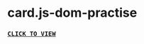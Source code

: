 # card.js-dom-practise
<a href="https://dev-kumaresan.github.io/card.js-dom-practise/"><b><font><h3>```CLICK TO VIEW```</h3></font></b></a>

